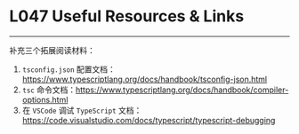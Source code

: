 # L047 Useful Resources & Links
---

补充三个拓展阅读材料：

1. `tsconfig.json` 配置文档：https://www.typescriptlang.org/docs/handbook/tsconfig-json.html
2. `tsc` 命令文档：https://www.typescriptlang.org/docs/handbook/compiler-options.html
3. 在 `VSCode` 调试 `TypeScript` 文档：https://code.visualstudio.com/docs/typescript/typescript-debugging

